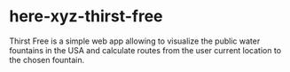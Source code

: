 # here-xyz-thirst-free
Thirst Free is a simple web app allowing to visualize the public water fountains in the USA and calculate routes from the user current location to the chosen fountain.
